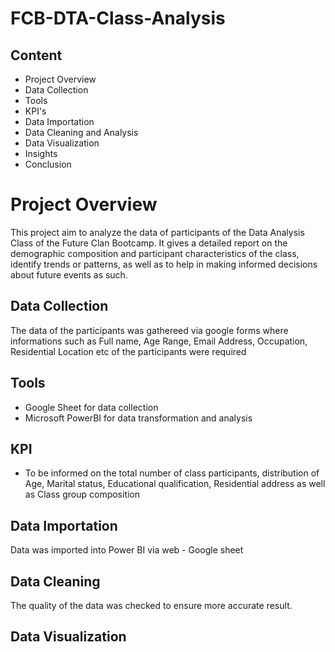 # FCB-DTA-Class-Analysis

## Content
- Project Overview
- Data Collection
- Tools
- KPI's
- Data Importation
- Data Cleaning and Analysis
- Data Visualization
- Insights
- Conclusion

# Project Overview
This project aim to analyze the data of participants of the Data Analysis Class of the Future Clan Bootcamp. It gives a detailed report on the demographic composition and participant characteristics of the class, identify trends or patterns, as well as to help in making informed decisions about future events as such.

## Data Collection
The data of the participants was gathereed via google forms where informations such as Full name, Age Range, Email Address, Occupation, Residential Location etc of the participants were required

## Tools
- Google Sheet for data collection
- Microsoft PowerBI for data transformation and analysis
  
## KPI  
- To be informed on the total number of class participants, distribution of Age, Marital status, Educational qualification, Residential address as well as Class group composition
  
## Data Importation
Data was imported into Power BI via web - Google sheet

## Data Cleaning
The quality of the data was checked to ensure more accurate result. 

## Data Visualization 
